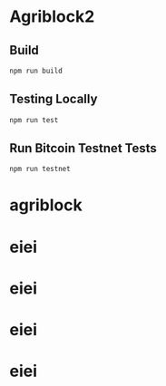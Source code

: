 # Agriblock2

## Build

```sh
npm run build
```

## Testing Locally

```sh
npm run test
```

## Run Bitcoin Testnet Tests

```sh
npm run testnet
```
# agriblock
# eiei
# eiei
# eiei
# eiei
